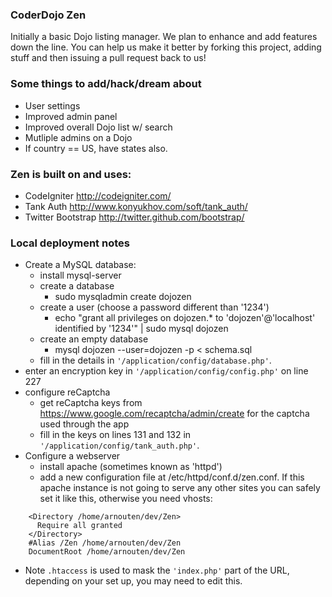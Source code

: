 ### CoderDojo Zen
Initially a basic Dojo listing manager. We plan to enhance and add features down 
the line. You can help us make it better by forking this project, adding stuff and then issuing
a pull request back to us!

### Some things to add/hack/dream about
- User settings
- Improved admin panel
- Improved overall Dojo list w/ search
- Mutliple admins on a Dojo
- If country == US, have states also.

### Zen is built on and uses: 
- CodeIgniter http://codeigniter.com/
- Tank Auth http://www.konyukhov.com/soft/tank_auth/
- Twitter Bootstrap http://twitter.github.com/bootstrap/

### Local deployment notes 
- Create a MySQL database:
  - install mysql-server 
  - create a database
    - sudo mysqladmin create dojozen
  - create a user (choose a password different than '1234')
    - echo "grant all privileges on dojozen.* to 'dojozen'@'localhost' identified by '1234'" | sudo mysql dojozen
  - create an empty database
    - mysql dojozen --user=dojozen -p < schema.sql
  - fill in the details in  `'/application/config/database.php'`. 
- enter an encryption key in `'/application/config/config.php'` on line 227
- configure reCaptcha
  - get reCaptcha keys from https://www.google.com/recaptcha/admin/create for the captcha used through the app
  - fill in the keys on lines 131 and 132 in `'/application/config/tank_auth.php'`.
- Configure a webserver
  - install apache (sometimes known as 'httpd')
  - add a new configuration file at /etc/httpd/conf.d/zen.conf. If this apache instance is not going to serve any other sites you can safely set it like this, otherwise you need vhosts:

```
    <Directory /home/arnouten/dev/Zen>
      Require all granted
    </Directory>
    #Alias /Zen /home/arnouten/dev/Zen
    DocumentRoot /home/arnouten/dev/Zen
```

  - Note `.htaccess` is used to mask the `'index.php'` part of the URL, depending on your set up, you may need to edit this. 
